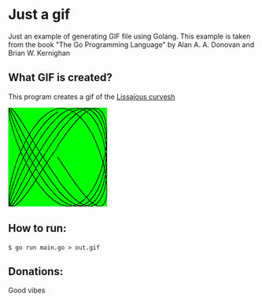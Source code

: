 # Just a gif

Just an example of generating GIF file using Golang.
This example is taken from the book "The Go Programming Language" by Alan A. A. Donovan and Brian W. Kernighan

## What GIF is created?
This program creates a gif of the [Lissajous curvesh](ttps://pt.wikipedia.org/wiki/Curvas_de_Lissajous)

![image](out.gif)

## How to run:
	$ go run main.go > out.gif

## Donations:
Good vibes

